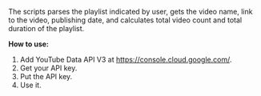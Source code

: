 The scripts parses the playlist indicated by user, gets the video name, link to the video, publishing date, and calculates total video count and total duration of the playlist.


**How to use:**
1. Add YouTube Data API V3 at https://console.cloud.google.com/.
2. Get your API key.
3. Put the API key.
4. Use it.
